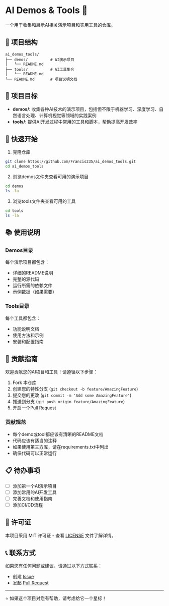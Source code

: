 # AI Demos & Tools 🤖

一个用于收集和展示AI相关演示项目和实用工具的仓库。

## 📁 项目结构

```
ai_demos_tools/
├── demos/          # AI演示项目
│   └── README.md
├── tools/          # AI工具集合
│   └── README.md
└── README.md       # 项目说明文档
```

## 🎯 项目目标

- **demos/**: 收集各种AI技术的演示项目，包括但不限于机器学习、深度学习、自然语言处理、计算机视觉等领域的实践案例
- **tools/**: 提供AI开发过程中常用的工具和脚本，帮助提高开发效率

## 🚀 快速开始

1. 克隆仓库
```bash
git clone https://github.com/Francis235/ai_demos_tools.git
cd ai_demos_tools
```

2. 浏览demos文件夹查看可用的演示项目
```bash
cd demos
ls -la
```

3. 浏览tools文件夹查看可用的工具
```bash
cd tools
ls -la
```

## 📚 使用说明

### Demos目录
每个演示项目都包含：
- 详细的README说明
- 完整的源代码
- 运行所需的依赖文件
- 示例数据（如果需要）

### Tools目录
每个工具都包含：
- 功能说明文档
- 使用方法和示例
- 安装和配置指南

## 🤝 贡献指南

欢迎贡献您的AI项目和工具！请遵循以下步骤：

1. Fork 本仓库
2. 创建您的特性分支 (`git checkout -b feature/AmazingFeature`)
3. 提交您的更改 (`git commit -m 'Add some AmazingFeature'`)
4. 推送到分支 (`git push origin feature/AmazingFeature`)
5. 开启一个Pull Request

### 贡献规范

- 每个demo或tool都应该有清晰的README文档
- 代码应该有适当的注释
- 如果使用第三方库，请在requirements.txt中列出
- 确保代码可以正常运行

## 📋 待办事项

- [ ] 添加第一个AI演示项目
- [ ] 添加常用的AI开发工具
- [ ] 完善文档和使用指南
- [ ] 添加CI/CD流程

## 📄 许可证

本项目采用 MIT 许可证 - 查看 [LICENSE](LICENSE) 文件了解详情。

## 📞 联系方式

如果您有任何问题或建议，请通过以下方式联系：

- 创建 [Issue](https://github.com/Francis235/ai_demos_tools/issues)
- 发起 [Pull Request](https://github.com/Francis235/ai_demos_tools/pulls)

---

⭐ 如果这个项目对您有帮助，请考虑给它一个星标！